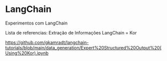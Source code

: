 # LangChain
Experimentos com LangChain

Lista de referencias:
Extração de Informações
LangChain = Kor

https://github.com/gkamradt/langchain-tutorials/blob/main/data_generation/Expert%20Structured%20Output%20(Using%20Kor).ipynb
